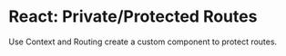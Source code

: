 # React: Private/Protected Routes
 
Use Context and Routing create a custom component to protect routes.
